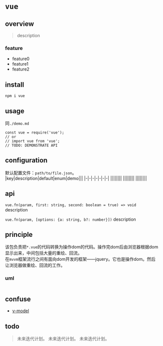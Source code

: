 # `vue`

## overview
> description

### feature
- feature0  
- feature1  
- feature2  

## install
`npm i vue`

## usage
同`./demo.md`
```
const vue = require('vue');
// or
// import vue from 'vue';
// TODO: DEMONSTRATE API
```

## configuration
默认配置文件：`path/to/file.json`。  
|key|description|default|enum|demo|||
|-|-|-|-|-|-|-|
||||||||
||||||||
||||||||

## api
`vue.fn(param, first: string, second: boolean = true) => void`
description

`vue.fn(param, [options: {a: string, b?: number}])`
description

## principle

该包负责把`*.vue`的代码转换为操作dom的代码。操作完dom后由浏览器根据dom显示出来，中间包括大量的重绘、回流。  
在`mvvm`框架流行之间有面向dom开发的框架——jquery。它也是操作dom。然后让浏览器做重绘、回流的工作。  

### uml
```
```

## confuse
- [v-model](/vue3/v-model.html)

## todo
> 未来迭代计划。
> 未来迭代计划。
> 未来迭代计划。